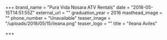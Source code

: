 +++
brand_name = "Pura Vida Nosara ATV Rentals"
date = "2018-05-15T14:51:55Z"
external_url = ""
graduation_year = 2016
masthead_image = ""
phone_number = "Unavailable"
teaser_image = "/uploads/2018/05/15/ileana.png"
teaser_logo = ""
title = "Ileana Aviles"

+++
